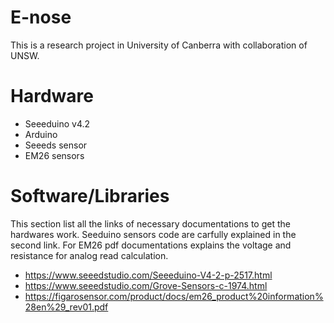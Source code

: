 # E-nose

This is a research project in University of Canberra with collaboration of UNSW. 

# Hardware
- Seeeduino v4.2
- Arduino
- Seeeds sensor
- EM26 sensors

# Software/Libraries
This section list all the links of necessary documentations to get the hardwares work. Seeduino sensors code are carfully explained in the second link. For EM26 pdf documentations explains the voltage and resistance for analog read calculation.
-  https://www.seeedstudio.com/Seeeduino-V4-2-p-2517.html
- https://www.seeedstudio.com/Grove-Sensors-c-1974.html
- https://figarosensor.com/product/docs/em26_product%20information%28en%29_rev01.pdf

